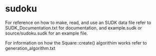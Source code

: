 # sudoku

For reference on how to make, read, and use an SUDK data file refer to SUDK_Documentation.txt for documentation, and example.sudk or source/sudoku.sudk for an example file.

For information on how the Square::create() algorithim works refer to generation_algorithm.txt

